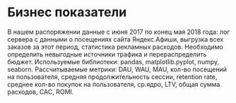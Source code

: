 # Бизнес показатели
В нашем распоряжении данные с июня 2017 по конец мая 2018 года: лог сервера с данными о посещениях сайта Яндекс.Афиши, выгрузка всех заказов за этот период, статистика рекламных расходов. Необходимо определить невыгодные источники трафика и перераспределить бюджет.
Используемые библиотеки:  pandas, matplotlib.pyplot, numpy, seaborn.
Рассчитываемые метрики: DAU, WAU, MAU, кол-во посещений на пользователя, средняя продолжительность сессии, retention rate, cреднее кол-во покупок на пользователя, ср.ядро, LTV, общая сумма расходов, САС, ROMI.
